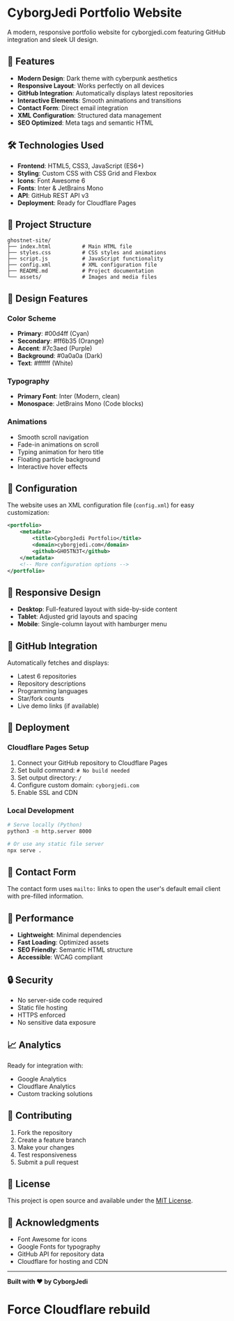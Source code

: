 # CyborgJedi Portfolio Website

A modern, responsive portfolio website for cyborgjedi.com featuring GitHub integration and sleek UI design.

## 🚀 Features

- **Modern Design**: Dark theme with cyberpunk aesthetics
- **Responsive Layout**: Works perfectly on all devices
- **GitHub Integration**: Automatically displays latest repositories
- **Interactive Elements**: Smooth animations and transitions
- **Contact Form**: Direct email integration
- **XML Configuration**: Structured data management
- **SEO Optimized**: Meta tags and semantic HTML

## 🛠️ Technologies Used

- **Frontend**: HTML5, CSS3, JavaScript (ES6+)
- **Styling**: Custom CSS with CSS Grid and Flexbox
- **Icons**: Font Awesome 6
- **Fonts**: Inter & JetBrains Mono
- **API**: GitHub REST API v3
- **Deployment**: Ready for Cloudflare Pages

## 📁 Project Structure

```
ghostnet-site/
├── index.html          # Main HTML file
├── styles.css          # CSS styles and animations
├── script.js           # JavaScript functionality
├── config.xml          # XML configuration file
├── README.md           # Project documentation
└── assets/             # Images and media files
```

## 🎨 Design Features

### Color Scheme
- **Primary**: #00d4ff (Cyan)
- **Secondary**: #ff6b35 (Orange)
- **Accent**: #7c3aed (Purple)
- **Background**: #0a0a0a (Dark)
- **Text**: #ffffff (White)

### Typography
- **Primary Font**: Inter (Modern, clean)
- **Monospace**: JetBrains Mono (Code blocks)

### Animations
- Smooth scroll navigation
- Fade-in animations on scroll
- Typing animation for hero title
- Floating particle background
- Interactive hover effects

## 🔧 Configuration

The website uses an XML configuration file (`config.xml`) for easy customization:

```xml
<portfolio>
    <metadata>
        <title>CyborgJedi Portfolio</title>
        <domain>cyborgjedi.com</domain>
        <github>GH05TN3T</github>
    </metadata>
    <!-- More configuration options -->
</portfolio>
```

## 📱 Responsive Design

- **Desktop**: Full-featured layout with side-by-side content
- **Tablet**: Adjusted grid layouts and spacing
- **Mobile**: Single-column layout with hamburger menu

## 🔗 GitHub Integration

Automatically fetches and displays:
- Latest 6 repositories
- Repository descriptions
- Programming languages
- Star/fork counts
- Live demo links (if available)

## 🚀 Deployment

### Cloudflare Pages Setup

1. Connect your GitHub repository to Cloudflare Pages
2. Set build command: `# No build needed`
3. Set output directory: `/`
4. Configure custom domain: `cyborgjedi.com`
5. Enable SSL and CDN

### Local Development

```bash
# Serve locally (Python)
python3 -m http.server 8000

# Or use any static file server
npx serve .
```

## 📧 Contact Form

The contact form uses `mailto:` links to open the user's default email client with pre-filled information.

## 🎯 Performance

- **Lightweight**: Minimal dependencies
- **Fast Loading**: Optimized assets
- **SEO Friendly**: Semantic HTML structure
- **Accessible**: WCAG compliant

## 🔒 Security

- No server-side code required
- Static file hosting
- HTTPS enforced
- No sensitive data exposure

## 📈 Analytics

Ready for integration with:
- Google Analytics
- Cloudflare Analytics
- Custom tracking solutions

## 🤝 Contributing

1. Fork the repository
2. Create a feature branch
3. Make your changes
4. Test responsiveness
5. Submit a pull request

## 📄 License

This project is open source and available under the [MIT License](LICENSE).

## 🌟 Acknowledgments

- Font Awesome for icons
- Google Fonts for typography
- GitHub API for repository data
- Cloudflare for hosting and CDN

---

**Built with ❤️ by CyborgJedi**
# Force Cloudflare rebuild

